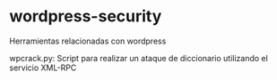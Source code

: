 wordpress-security
==================

Herramientas relacionadas con wordpress

wpcrack.py: Script para realizar un ataque de diccionario utilizando el servicio XML-RPC
